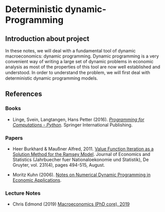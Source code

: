 # Deterministic dynamic-Programming


## Introduction about project
In these notes, we will deal with a fundamental tool of dynamic macroeconomics: dynamic programming. Dynamic programming is a very convenient way of writing a large set of dynamic problems in economic analysis as most of the properties of this tool are now well established and understood.
In order to understand the problem, we will ﬁrst deal with deterministic dynamic programming models. 


## References

### Books

* Linge, Svein, Langtangen, Hans Petter (2016). [*Programming for Computations - Python*](https://www.springer.com/gp/book/9783319812823#aboutAuthors). Springer International Publishing.

### Papers
* Heer Burkhard & Maußner Alfred, 2011. [Value Function Iteration as a Solution Method for the Ramsey Model](https://ideas.repec.org/a/jns/jbstat/v231y2011i4p494-515.html). Journal of Economics and Statistics (Jahrbuecher fuer Nationaloekonomie und Statistik), De Gruyter, vol. 231(4), pages 494-515, August.

* Moritz Kuhn (2006). [Notes on Numerical Dynamic Programming in
Economic Applications](https://www.wiwi.uni-bonn.de/kuhn/notes/dpnotes.pdf).

### Lecture Notes
* Chris Edmond (2019) [Macroeconomics (PhD core), 2019](http://www.chrisedmond.net/phd2019.html)
